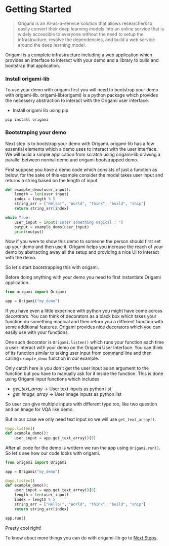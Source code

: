 # Getting Started

> Origami is an AI-as-a-service solution that allows researchers to easily convert their deep
learning models into an online service that is widely accessible to everyone without the need
to setup the infrastructure, resolve the dependencies, and build a web service around the deep
learning model.

Origami is a complete infrastructure including a web application which provides an interface
to interact with your demo and a library to build and bootstrap that application.

### Install origami-lib

To use your demo with origami first you will need to bootstrap your demo with origami-lib.
origami-lib(origami) is a python package which provides the necessery abstraction to interact
with the Origami user interface.

* Install origami lib using pip

`pip install origami`

### Bootstraping your demo

Next step is to bootstrap your demo with Origami. origami-lib has a few essential elements which
a demo uses to interact with the user interface. We will build a simple application from scratch using
origami-lib drawing a parallel between normal demo and origami bootstrapped demo.

First suppose you have a demo code which consists of just a function as below,
for the sake of this example consider the model takes user input and returns a 
string based on the length of input.

```python
def example_demo(user_input):
	length = len(user_input)
	index = length % 5
	string_arr = ["Hello!", "World", "think", "build", "ship"]
	return string_arr[index]

while True:
	user_input = input("Enter something magical : ")
	output = example_demo(user_input)
	print(output)
```

Now if you were to show this demo to someone the person should first set up your demo and then use it.
Origami helps you increase the reach of your demo by abstracting away all the setup and providing
a nice UI to interact with the demo.

So let's start bootstrapping this with origami.

Before doing anything with your demo you need to first instantiate Origami application.

```python
from origami import Origami

app = Origami("my_demo")
```

If you have even a little experince with python you might have come across _decorators_. You
can think of decorators as a black box which takes your function do something magical and then
return you a different function with some additional features. Origami provides nice decorators
which you can easily use with your functions.

One such decorator is `Origami.listen()` which runs your function each time a user interact with
your demo on the Origami User Interface. You can think of its function similar to taking user input
from command line and then calling `example_demo` function in our example.

Only catch here is you don't get the user input as an argument to the function but you have to manually
ask for it inside the function. This is done using Origami Input functions which includes

* _get_text_array_ -> User text inputs as python list
* _get_image_array_ -> User image inputs as python list

So user can give multiple inputs with different type too, like two question and an Image for VQA like demo.

But in our case we only need text input so we will use `get_text_array()`.

```python
@app.listen()
def example_demo():
	user_input = app.get_text_array()[0]
```

After all code for the demo is writtern we run the app using `Origami.run()`. So let's see how our code looks
with origami.

```python
from origami import Origami

app = Origami("my_demo")

@app.listen()
def example_demo():
	user_input = app.get_text_array()[0]
	length = len(user_input)
	index = length % 5
	string_arr = ["Hello!", "World", "think", "build", "ship"]
	return string_arr[index]

app.run()
```

Preety cool right!

To know about more things you can do with origami-lib go to [Next Steps](/docs/Next-Steps.md). 
